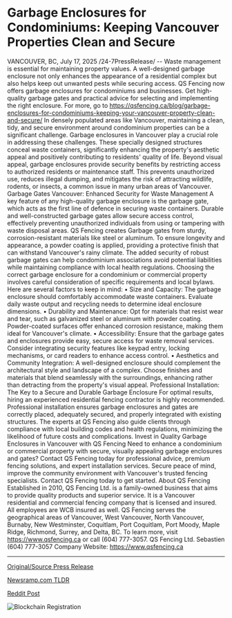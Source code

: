 # Garbage Enclosures for Condominiums: Keeping Vancouver Properties Clean and Secure

VANCOUVER, BC, July 17, 2025 /24-7PressRelease/ -- Waste management is essential for maintaining property values. A well-designed garbage enclosure not only enhances the appearance of a residential complex but also helps keep out unwanted pests while securing access. QS Fencing now offers garbage enclosures for condominiums and businesses. Get high-quality garbage gates and practical advice for selecting and implementing the right enclosure. For more, go to https://qsfencing.ca/blog/garbage-enclosures-for-condominiums-keeping-your-vancouver-property-clean-and-secure/  In densely populated areas like Vancouver, maintaining a clean, tidy, and secure environment around condominium properties can be a significant challenge. Garbage enclosures in Vancouver play a crucial role in addressing these challenges. These specially designed structures conceal waste containers, significantly enhancing the property's aesthetic appeal and positively contributing to residents' quality of life.  Beyond visual appeal, garbage enclosures provide security benefits by restricting access to authorized residents or maintenance staff. This prevents unauthorized use, reduces illegal dumping, and mitigates the risk of attracting wildlife, rodents, or insects, a common issue in many urban areas of Vancouver.  Garbage Gates Vancouver: Enhanced Security for Waste Management  A key feature of any high-quality garbage enclosure is the garbage gate, which acts as the first line of defence in securing waste containers. Durable and well-constructed garbage gates allow secure access control, effectively preventing unauthorized individuals from using or tampering with waste disposal areas.  QS Fencing creates Garbage gates from sturdy, corrosion-resistant materials like steel or aluminum. To ensure longevity and appearance, a powder coating is applied, providing a protective finish that can withstand Vancouver's rainy climate.   The added security of robust garbage gates can help condominium associations avoid potential liabilities while maintaining compliance with local health regulations. Choosing the correct garbage enclosure for a condominium or commercial property involves careful consideration of specific requirements and local bylaws. Here are several factors to keep in mind:  • Size and Capacity: The garbage enclosure should comfortably accommodate waste containers. Evaluate daily waste output and recycling needs to determine ideal enclosure dimensions. • Durability and Maintenance: Opt for materials that resist wear and tear, such as galvanized steel or aluminum with powder coating. Powder-coated surfaces offer enhanced corrosion resistance, making them ideal for Vancouver's climate. • Accessibility: Ensure that the garbage gates and enclosures provide easy, secure access for waste removal services. Consider integrating security features like keypad entry, locking mechanisms, or card readers to enhance access control. • Aesthetics and Community Integration: A well-designed enclosure should complement the architectural style and landscape of a complex. Choose finishes and materials that blend seamlessly with the surroundings, enhancing rather than detracting from the property's visual appeal.  Professional Installation: The Key to a Secure and Durable Garbage Enclosure  For optimal results, hiring an experienced residential fencing contractor is highly recommended. Professional installation ensures garbage enclosures and gates are correctly placed, adequately secured, and properly integrated with existing structures. The experts at QS Fencing also guide clients through compliance with local building codes and health regulations, minimizing the likelihood of future costs and complications.  Invest in Quality Garbage Enclosures in Vancouver with QS Fencing  Need to enhance a condominium or commercial property with secure, visually appealing garbage enclosures and gates? Contact QS Fencing today for professional advice, premium fencing solutions, and expert installation services. Secure peace of mind, improve the community environment with Vancouver's trusted fencing specialists.   Contact QS Fencing today to get started.  About QS Fencing  Established in 2010, QS Fencing Ltd. is a family-owned business that aims to provide quality products and superior service. It is a Vancouver residential and commercial fencing company that is licensed and insured. All employees are WCB insured as well. QS Fencing serves the geographical areas of Vancouver, West Vancouver, North Vancouver, Burnaby, New Westminster, Coquitlam, Port Coquitlam, Port Moody, Maple Ridge, Richmond, Surrey, and Delta, BC. To learn more, visit https://www.qsfencing.ca or call (604) 777-3057.  QS Fencing Ltd. Sebastien (604) 777-3057 Company Website: https://www.qsfencing.ca 

---

[Original/Source Press Release](https://www.24-7pressrelease.com/press-release/524958/garbage-enclosures-for-condominiums-keeping-vancouver-properties-clean-and-secure)
                    

[Newsramp.com TLDR](https://newsramp.com/curated-news/qs-fencing-enhances-vancouver-properties-with-secure-garbage-enclosures/a412cfef77be2d777adc958c76650fe4) 

 



[Reddit Post](https://www.reddit.com/r/Business_NewsRamp/comments/1m217t4/qs_fencing_enhances_vancouver_properties_with/) 



![Blockchain Registration](https://cdn.newsramp.app/24-7PressRelease/qrcode/257/17/iconqPGs.webp)